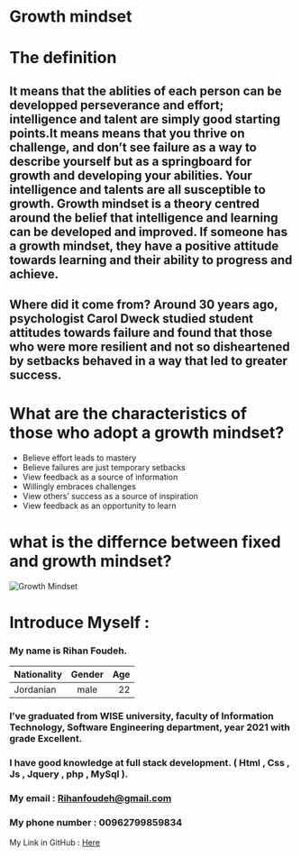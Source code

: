 

# Growth mindset


# The definition

## It means that the ablities of each person can be developped perseverance and effort; intelligence and talent are simply good starting points.It means means that you thrive on challenge, and don’t see failure as a way to describe yourself but as a springboard for growth and developing your abilities. Your intelligence and talents are all susceptible to growth. Growth mindset is a theory centred around the belief that intelligence and learning can be developed and improved. If someone has a growth mindset, they have a positive attitude towards learning and their ability to progress and achieve.


## Where did it come from? Around 30 years ago, psychologist Carol Dweck studied student attitudes towards failure and found that those who were more resilient and not so disheartened by setbacks behaved in a way that led to greater success.



# What are the characteristics of those who adopt a growth mindset?

- Believe effort leads to mastery
- Believe failures are just temporary setbacks
- View feedback as a source of information
- Willingly embraces challenges
- View others’ success as a source of inspiration
- View feedback as an opportunity to learn



# what is the differnce between fixed and growth mindset?


![Growth Mindset](https://assets.website-files.com/5e61c61d7b1e830be9d1c47a/5f6d8ebab07a96ab7f5feebf_Growth%20vs%20Fixed%20Mindset%20Infographic.png)











# Introduce Myself :
### My name is Rihan Foudeh.

| Nationality	 | Gender     | Age   | 
| :---         |    :----:  |  ---: | 
| Jordanian	   | male       | 22    | 

### I’ve graduated from WISE university, faculty of Information Technology, Software Engineering department, year 2021 with grade Excellent.
### I have good knowledge at full stack development. ( Html , Css , Js , Jquery , php , MySql ).

### My email : Rihanfoudeh@gmail.com 
### My phone number : 00962799859834 
My Link in GitHub : [Here](https://github.com/RihanFoudeh) 


